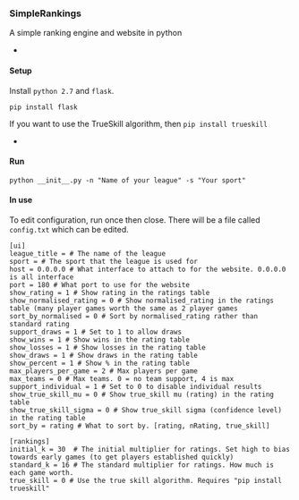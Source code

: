 ### SimpleRankings

A simple ranking engine and website in python

-

#### Setup

Install `python 2.7` and `flask`.

```pip install flask```

If you want to use the TrueSkill algorithm, then `pip install trueskill`

-

#### Run

```
python __init__.py -n "Name of your league" -s "Your sport"
```

#### In use

To edit configuration, run once then close. There will be a file called `config.txt` which can be edited.

```
[ui]
league_title = # The name of the league
sport = # The sport that the league is used for
host = 0.0.0.0 # What interface to attach to for the website. 0.0.0.0 is all interface
port = 180 # What port to use for the website
show_rating = 1 # Show rating in the ratings table
show_normalised_rating = 0 # Show normalised_rating in the ratings table (many player games worth the same as 2 player games
sort_by_normalised = 0 # Sort by normalised_rating rather than standard rating
support_draws = 1 # Set to 1 to allow draws
show_wins = 1 # Show wins in the rating table
show_losses = 1 # Show losses in the rating table
show_draws = 1 # Show draws in the rating table
show_percent = 1 # Show % in the rating table
max_players_per_game = 2 # Max players per game
max_teams = 0 # Max teams. 0 = no team support, 4 is max
support_individual = 1 # Set to 0 to disable individual results
show_true_skill_mu = 0 # Show true_skill mu (rating) in the rating table
show_true_skill_sigma = 0 # Show true_skill sigma (confidence level) in the rating table
sort_by = rating # What to sort by. [rating, nRating, true_skill]

[rankings]
initial_k = 30  # The initial multiplier for ratings. Set high to bias towards early games (to get players established quickly)
standard_k = 16 # The standard multiplier for ratings. How much is each game worth.
true_skill = 0 # Use the true skill algorithm. Requires "pip install trueskill"
```
